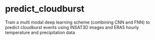 # predict_cloudburst
Train a multi modal deep learning scheme (combining CNN and FNN) to predict cloudburst events using INSAT3D images and ERA5 hourly temperature and precipitation data 
